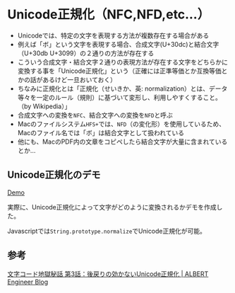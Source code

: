 # Unicode正規化（NFC,NFD,etc…）

+ Unicodeでは、特定の文字を表現する方法が複数存在する場合がある
+ 例えば「ボ」という文字を表現する場合、合成文字(U+30dc)と結合文字（U+30db U+3099）の２通りの方法が存在する
+ こういう合成文字・結合文字２通りの表現方法が存在する文字をどちらかに変換する事を「Unicode正規化」という（正確には正準等価とか互換等価とかの話があるけど一旦おいておく）
+ ちなみに正規化とは「正規化（せいきか、英: normalization）とは、データ等々を一定のルール（規則）に基づいて変形し、利用しやすくすること。（by Wikipedia）」
+ 合成文字への変換を`NFC`、結合文字への変換を`NFD`と呼ぶ
+ Macのファイルシステム`HFS+`では、`NFD`（の変化形）を使用しているため、Macのファイル名では「ボ」は結合文字として扱われている
+ 他にも、MacのPDF内の文章をコピペしたら結合文字が大量に含まれているとか…


## Unicode正規化のデモ

[Demo](./demo/index.html)

実際に、Unicode正規化によって文字がどのように変換されるかデモを作成した。

Javascriptでは`String.prototype.normalize`でUnicode正規化が可能。

## 参考

[文字コード地獄秘話 第3話：後戻りの効かないUnicode正規化 | ALBERT Engineer Blog](http://tech.albert2005.co.jp/501/)
